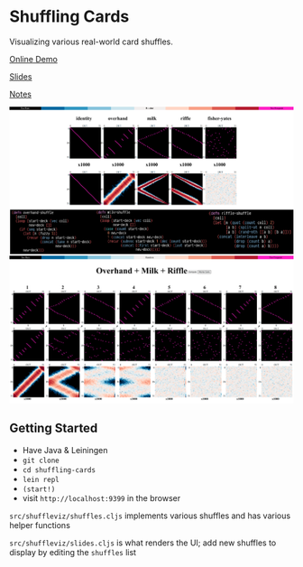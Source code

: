# Shuffling Cards

Visualizing various real-world card shuffles.

[Online Demo](https://shuffling.rafal.dittwald.com/)

[Slides](https://docs.google.com/presentation/d/1lDe9viL12U0NWVxYQ6KWsbhWnSoLQkkqgllo33r9E1Y/edit?usp=sharing)

[Notes](https://docs.google.com/document/d/1XstrEP83JLsOATRzZdjgwMXDpTrffgDSLpNFuj-YkcA/edit?usp=sharing)

![Preview Image of Bias Matrixes of Identity, Overhand, Milk, Riffle and Fisher-Yates Shuffles](/docs/preview-image-1.png)
![Preview Image of Bias Matrixes of a Combined Overhand, Milk and Riffle Shuffle](/docs/preview-image-2.png)

## Getting Started

- Have Java & Leiningen
- `git clone`
- `cd shuffling-cards`
- `lein repl`
- `(start!)`
- visit `http://localhost:9399` in the browser

`src/shuffleviz/shuffles.cljs` implements various shuffles and has various helper functions

`src/shuffleviz/slides.cljs` is what renders the UI; add new shuffles to display by editing the `shuffles` list

